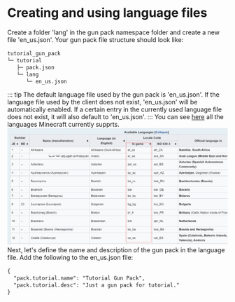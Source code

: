 # Creating and using language files
Create a folder 'lang' in the gun pack namespace folder and create a new file 'en_us.json'. Your gun pack file structure should look like:
```
tutorial_gun_pack
└─ tutorial
   ├─ pack.json
   └─ lang
      └─ en_us.json
```
::: tip
The default language file used by the gun pack is 'en_us.json'. If the language file used by the client does not exist, 'en_us.json' will be automatically enabled. If a certain entry in the currently used language file does not exist, it will also default to 'en_us.json'.
:::
You can see [here](https://minecraft.wiki/w/Language) all the languages Minecraft currently supprts.
![Language Wiki](./language_wiki.png)   
Next, let's define the name and description of the gun pack in the language file. Add the following to the en_us.json file:
```
{
  "pack.tutorial.name": "Tutorial Gun Pack",
  "pack.tutorial.desc": "Just a gun pack for tutorial."
}
```
